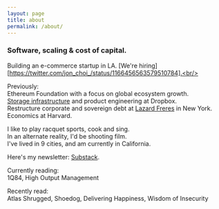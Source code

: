 ```yaml
---
layout: page
title: about
permalink: /about/
---
```


<h3>Software, scaling & cost of capital.</h3>

Building an e-commerce startup in LA. [We're hiring][https://twitter.com/jon_choi_/status/1166456563579510784].<br/>

Previously:<br/>
Ethereum Foundation with a focus on global ecosystem growth.<br/>
[Storage infrastructure][magic-pocket] and product engineering at Dropbox.<br/>
Restructure corporate and sovereign debt at [Lazard Freres][lazard-link] in New York.<br/>
Economics at Harvard.

I like to play racquet sports, cook and sing.<br/>
In an alternate reality, I'd be shooting film.<br/>
I've lived in 9 cities, and am currently in California.

Here's my newsletter: [Substack][substack-link].

Currently reading:<br/>
1Q84, High Output Management
<br/>

Recently read: <br/>
Atlas Shrugged,
Shoedog,
Delivering Happiness,
Wisdom of Insecurity<br/>

[ef-link]: https://ethereum.org/
[magic-pocket]: https://blogs.dropbox.com/tech/2016/03/magic-pocket-infrastructure/
[thinking-in-bets-link]: https://www.amazon.com/dp/B074DG9LQF/ref=dp-kindle-redirect?_encoding=UTF8&btkr=1
[grants-link]: https://blog.ethereum.org/2018/03/07/announcing-beneficiaries-ethereum-foundation-grants/
[nosedive-link]: https://www.youtube.com/watch?v=ikmrzoxnQ3Q
[lazard-link]: https://en.wikipedia.org/wiki/Lazard#Financial_advisory
[beyond-blocks]: https://www.youtube.com/watch?v=Ob31hbfSQAs
[substack-link]: https://jonchoi.substack.com/p/permaplanting-
